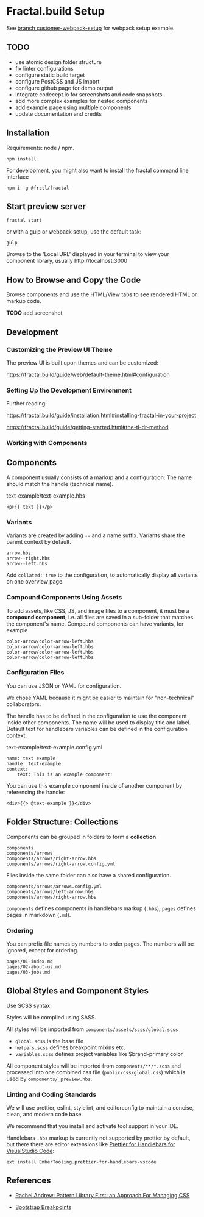 # Fractal.build Setup

See [branch customer-webpack-setup](https://github.com/openmindculture/fractal-build-example/tree/customer-webpack-setup) for webpack setup example.

## TODO

* use atomic design folder structure
* fix linter configurations
* configure static build target
* configure PostCSS and JS import
* configure github page for demo output
* integrate codecept.io for screenshots and code snapshots
* add more complex examples for nested components
* add example page using multiple components
* update documentation and credits

## Installation

Requirements: node / npm.

```
npm install
```

For development, you might also want to install the fractal command line interface

```
npm i -g @frctl/fractal
```

## Start preview server

```
fractal start
```

or with a gulp or webpack setup, use the default task:

```
gulp
```

Browse to the 'Local URL' displayed in your terminal to view your component library, usually
http://localhost:3000

## How to Browse and Copy the Code

Browse components and use the HTML/View tabs to see rendered HTML or markup code.

**TODO** add screenshot

## Development

### Customizing the Preview UI Theme

The preview UI is built upon themes and can be customized:

https://fractal.build/guide/web/default-theme.html#configuration

### Setting Up the Development Environment

Further reading:

https://fractal.build/guide/installation.html#installing-fractal-in-your-project

https://fractal.build/guide/getting-started.html#the-tl-dr-method

### Working with Components
## Components

A component usually consists of a markup and a configuration.
The name should match the handle (technical name).

text-example/text-example.hbs

```
<p>{{ text }}</p>
```

### Variants

Variants are created by adding `--` and a name suffix.
Variants share the parent context by default.

```
arrow.hbs
arrow--right.hbs
arrow--left.hbs
```

Add `collated: true` to the configuration, to automatically display all variants on one overview page.


### Compound Components Using Assets

To add assets, like CSS, JS, and image files to a component, it must be a **compound component**, i.e.
all files are saved in a sub-folder that matches the component's name.
Compound components can have variants, for example

```
color-arrow/color-arrow-left.hbs
color-arrow/color-arrow-left.hbs
color-arrow/color-arrow-left.hbs
color-arrow/color-arrow-left.hbs
```

### Configuration Files

You can use JSON or YAML for configuration.

We chose YAML because it might be easier to maintain for "non-technical" collaborators.

The handle has to be defined in the configuration to use the component inside other components.
The name will be used to display title and label.
Default text for handlebars variables can be defined in the configuration context.

text-example/text-example.config.yml

```
name: text example
handle: text-example
context:
    text: This is an example component!
```

You can use this example component inside of another component by referencing the handle:

```
<div>{{> @text-example }}</div>
```

## Folder Structure: Collections

Components can be grouped in folders to form a **collection**.

```
components
components/arrows
components/arrows/right-arrow.hbs
components/arrows/right-arrow.config.yml
```

Files inside the same folder can also have a shared configuration.

```
components/arrows/arrows.config.yml
components/arrows/left-arrow.hbs
components/arrows/right-arrow.hbs
```

`components` defines components in handlebars markup (`.hbs`),
`pages` defines pages in markdown (`.md`).

### Ordering

You can prefix file names by numbers to order pages.
The numbers will be ignored, except for ordering.

```
pages/01-index.md
pages/02-about-us.md
pages/03-jobs.md
```

## Global Styles and Component Styles

Use SCSS syntax.

Styles will be compiled using SASS.

All styles will be imported from `components/assets/scss/global.scss`

* `global.scss` is the base file
* `helpers.scss` defines breakpoint mixins etc.
* `variables.scss` defines project variables like $brand-primary color

All component styles will be imported from `components/**/*.scss` and processed into one combined css file (`public/css/global.css`) which is used by `components/_preview.hbs`.

### Linting and Coding Standards

We will use prettier, eslint, stylelint, and editorconfig
to maintain a concise, clean, and modern code base.

We recommend that you install and activate tool support in your IDE.

Handlebars `.hbs` markup is currently not supported by prettier by default,
but there there are editor extensions like
[Prettier for Handlebars for VisualStudio Code](https://marketplace.visualstudio.com/items?itemName=EmberTooling.prettier-for-handlebars-vscode):

```
ext install EmberTooling.prettier-for-handlebars-vscode
```

## References

* [Rachel Andrew: Pattern Library First: an Approach For Managing CSS](https://www.smashingmagazine.com/2018/07/pattern-library-first-css/)

* [Bootstrap Breakpoints](https://getbootstrap.com/docs/5.0/layout/breakpoints/)
